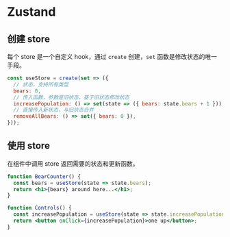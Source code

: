# Zustand

## 创建 store

每个 store 是一个自定义 hook，通过 `create` 创建，`set` 函数是修改状态的唯一手段。

```js
const useStore = create(set => ({
  // 状态，支持所有类型
  bears: 0,
  // 传入函数，参数是旧状态，基于旧状态修改状态
  increasePopulation: () => set(state => ({ bears: state.bears + 1 })),
  // 直接传入新状态，与旧状态合并
  removeAllBears: () => set({ bears: 0 }),
}));
```

## 使用 store

在组件中调用 store 返回需要的状态和更新函数。

```jsx
function BearCounter() {
  const bears = useStore(state => state.bears);
  return <h1>{bears} around here...</h1>;
}

function Controls() {
  const increasePopulation = useStore(state => state.increasePopulation);
  return <button onClick={increasePopulation}>one up</button>;
}
```
